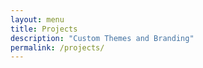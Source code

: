 ```yaml
---
layout: menu
title: Projects
description: "Custom Themes and Branding"
permalink: /projects/
---
```

